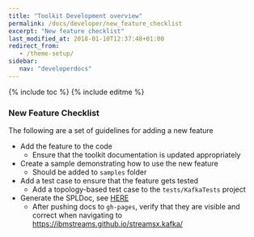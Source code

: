 ```yaml
---
title: "Toolkit Development overview"
permalink: /docs/developer/new_feature_checklist
excerpt: "New feature checklist"
last_modified_at: 2018-01-10T12:37:48+01:00
redirect_from:
   - /theme-setup/
sidebar:
   nav: "developerdocs"
---
```

{% include toc %}
{% include editme %}

### New Feature Checklist 

The following are a set of guidelines for adding a new feature

* Add the feature to the code
  * Ensure that the toolkit documentation is updated appropriately
* Create a sample demonstrating how to use the new feature
  * Should be added to `samples` folder
* Add a test case to ensure that the feature gets tested 
  * Add a topology-based test case to the `tests/KafkaTests` project
* Generate the SPLDoc, see [HERE](/streamsx.kafka/docs/developer/spldoc_process)
  * After pushing docs to `gh-pages`, verify that they are visible and correct when navigating to <https://ibmstreams.github.io/streamsx.kafka/>